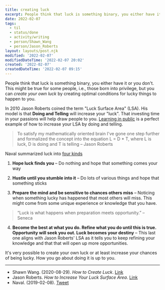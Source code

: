 ```yaml
---
title: creating luck
excerpt: People think that luck is something binary, you either have it or you don't. This might be kind of true for some people, i.e., those born into privilege. But, you can _create your own luck_ by creating optimal conditions for lucky things to happen to you.
date: 2022-02-07
tags:
  - til
  - status/done
  - activity/writing
  - person/Shawn_Wang
  - person/Jason_Roberts
layout: layouts/post.njk
modified: '2022-02-07'
modifiedDateTime: '2022-02-07 20:02'
created: '2022-02-07'
createdDateTime: '2022-02-07 09:15'
---
```


People think that luck is something binary, you either have it or you don't. This might be true for some people, i.e., those born into privilege, but you can _create your own luck_ by creating optimal conditions for lucky things to happen to you.

In 2010 Jason Roberts coined the term "Luck Surface Area" (LSA). His model is that **Doing and Telling** will increase your "luck". That investing time in your passions will help draw people to you. [Learning in public](/posts/learning-in-public) is a perfect example of how to increase your LSA by doing and telling.

> To satisfy my mathematically oriented brain I've gone one step further and formalized the concept into the equation L = D * T, where L is luck, D is doing and T is telling – Jason Roberts

Naval summarized luck into [four kinds](https://twitter.com/naval/status/1093981014920052736)

1. **Hope luck finds you** – Do nothing and hope that something comes your way

2. **Hustle until you stumble into it** – Do lots of various things and hope that something sticks

3. **Prepare the mind and be sensitive to chances others miss** – Noticing when something lucky has happened that most others will miss. This might come from some unique experience or knowledge that you have.

> “Luck is what happens when preparation meets opportunity.” – Seneca

4. **Become the best at what you do. Refine what you do until this is true. Opportunity will seek you out. Luck becomes your destiny** – This last one aligns with Jason Roberts' LSA as it tells you to keep refining your knowledge and that that will open up more opportunities.

It's very possible to create your own luck or at least increase your chances of being lucky. How you go about doing it is up to you.

---
- Shawn Wang. (2020-08-29). _How to Create Luck_. [Link](https://www.swyx.io/create-luck/#luck-surface-area)
- Jason Roberts. _How to Increase Your Luck Surface Area_. [Link](https://www.codusoperandi.com/posts/increasing-your-luck-surface-area)
- Naval. (2019-02-08). [Tweet](https://twitter.com/naval/status/1093981014920052736)
